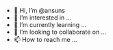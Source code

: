 - 👋 Hi, I’m @ansuns
- 👀 I’m interested in ...
- 🌱 I’m currently learning ...
- 💞️ I’m looking to collaborate on ...
- 📫 How to reach me ...

<!---
ansuns/ansuns is a ✨ special ✨ repository because its `README.md` (this file) appears on your GitHub profile.
You can click the Preview link to take a look at your changes.
--->
